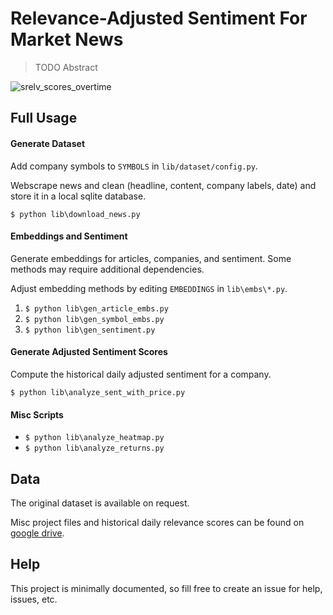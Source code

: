 # Relevance-Adjusted Sentiment For Market News

> TODO Abstract

![srelv_scores_overtime](https://user-images.githubusercontent.com/6625384/81112379-2dc82300-8ee4-11ea-8a60-68ee80046bb4.png)

## Full Usage

#### Generate Dataset

Add company symbols to `SYMBOLS` in `lib/dataset/config.py`.

Webscrape news and clean (headline, content, company labels, date) and store it in a local sqlite database.

`$ python lib\download_news.py`

#### Embeddings and Sentiment

Generate embeddings for articles, companies, and sentiment. Some methods may require additional dependencies.

Adjust embedding methods by editing `EMBEDDINGS` in `lib\embs\*.py`.

1. `$ python lib\gen_article_embs.py`
2. `$ python lib\gen_symbol_embs.py`
3. `$ python lib\gen_sentiment.py`

#### Generate Adjusted Sentiment Scores

Compute the historical daily adjusted sentiment for a company.

`$ python lib\analyze_sent_with_price.py`

#### Misc Scripts

* `$ python lib\analyze_heatmap.py`
* `$ python lib\analyze_returns.py`

## Data

The original dataset is available on request.

Misc project files and historical daily relevance scores can be found on [google drive](https://drive.google.com/drive/folders/1st5B8ytoQ0DovkvXo09HK-m3ass-Yb9r?usp=sharing).

## Help

This project is minimally documented, so fill free to create an issue for help, issues, etc.